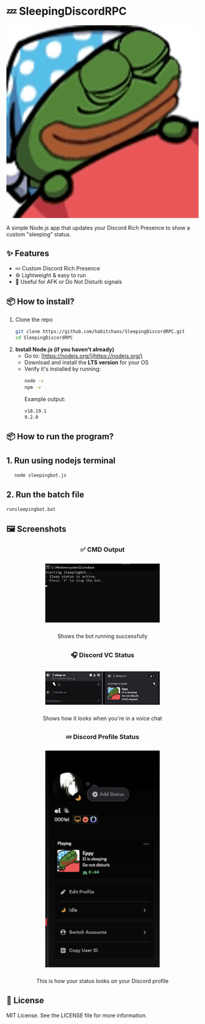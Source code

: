 # 💤 SleepingDiscordRPC
![Preview](https://raw.githubusercontent.com/habitchaos/SleepingDiscordRPC/main/pepeslep.png)

A simple Node.js app that updates your Discord Rich Presence to show a custom "sleeping" status.

## ✨ Features

- 💤 Custom Discord Rich Presence
- ⚙️ Lightweight & easy to run
- 🎯 Useful for AFK or Do Not Disturb signals


## 📦 How to install?

1. Clone the repo
   ```bash
   git clone https://github.com/habitchaos/SleepingDiscordRPC.git
   cd SleepingDiscordRPC

2. **Install Node.js (if you haven't already)**  
   - Go to: [https://nodejs.org/](https://nodejs.org/)  
   - Download and install the **LTS version** for your OS  
   - Verify it's installed by running:
     ```bash
     node -v
     npm -v
     ```
     Example output:
     ```
     v18.19.1
     9.2.0
     ```

## 📦 How to run the program?
## 1. Run using nodejs terminal
```bash
   node sleepingbot.js
```

## 2. Run the batch file
   ```bash
   runsleepingbot.bat
```

## 🖼️ Screenshots

<div style="text-align: center; margin-bottom: 30px;">
  <h3>✅ CMD Output</h3>
  <img src="./img/cmd.png" width="300" style="margin: 10px 0;">
  <p>Shows the bot running successfully</p>
</div>

<div style="text-align: center; margin-bottom: 30px;">
  <h3>🎧 Discord VC Status</h3>
  <img src="./img/on%20vc.png" width="300" style="margin: 10px 0;">
  <p>Shows how it looks when you're in a voice chat</p>
</div>

<div style="text-align: center; margin-bottom: 30px;">
  <h3>💤 Discord Profile Status</h3>
  <img src="./img/profile.png" width="300" style="margin: 10px 0;">
  <p>This is how your status looks on your Discord profile</p>
</div>


## 📄 License
MIT License. See the LICENSE file for more information.
